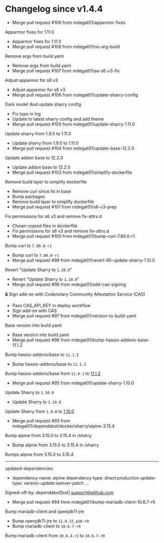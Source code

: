 # Changelog since v1.4.4
- Merge pull request #109 from mdegat01/apparmor-fixes

Apparmor fixes for 1.11.0 
- Apparmor fixes for 1.11.0 
- Merge pull request #108 from mdegat01/no-arg-build

Remove args from build.yaml 
- Remove args from build.yaml 
- Merge pull request #107 from mdegat01/aa-s6-v3-fix

Adjust apparmor for s6 v3 
- Adjust apparmor for s6 v3 
- Merge pull request #106 from mdegat01/update-sharry-config

Dark mode! And update sharry config 
- Fix typo in log 
- Update to latest sharry config and add theme 
- Merge pull request #105 from mdegat01/update-sharry-1.11.0

Update sharry from 1.9.0 to 1.11.0 
- Update sharry from 1.9.0 to 1.11.0 
- Merge pull request #104 from mdegat01/update-base-12.2.0

Update addon base to 12.2.0 
- Update addon base to 12.2.0 
- Merge pull request #103 from mdegat01/simplify-dockerfile

Remove build layer to simplify dockerfile 
- Remove curl since its in base 
- Bump packages 
- Remove build layer to simplify dockerfile 
- Merge pull request #101 from mdegat01/s6-v3-prep

Fix permissions for s6 v3 and remove fix-attrs.d 
- Chown copied files in dockerfile 
- Fix permissions for s6 v3 and remove fix-attrs.d 
- Merge pull request #100 from mdegat01/bump-curl-7.80.0-r1

Bump curl to `7.80.0-r1` 
- Bump curl to `7.80.0-r1` 
- Merge pull request #99 from mdegat01/revert-95-update-sharry-1.10.0

Revert "Update Sharry to `1.10.0`" 
- Revert "Update Sharry to `1.10.0`" 
- Merge pull request #98 from mdegat01/add-cas-signing

 🔒 Sign add-on with Codenotary Community Attestation Service (CAS) 
- Pass CAS_API_KEY in deploy workflow 
- Sign add-on with CAS 
- Merge pull request #97 from mdegat01/version-to-build-yaml

Base version into build.yaml 
- Base version into build.yaml 
- Merge pull request #96 from mdegat01/bump-hassio-addons-base-11.1.2

Bump hassio-addons/base to `11.1.2` 
- Bump hassio-addons/base to `11.1.2`

Bump hassio-addons/base from `11.0.1` to [11.1.2](https://github.com/hassio-addons/addon-base/releases/tag/v11.1.2) 
- Merge pull request #95 from mdegat01/update-sharry-1.10.0

Update Sharry to `1.10.0` 
- Update Sharry to `1.10.0`

Update Sharry from `1.9.0` to [1.10.0](https://github.com/eikek/sharry/releases/tag/v1.10.0) 
- Merge pull request #93 from mdegat01/dependabot/docker/sharry/alpine-3.15.4

Bump alpine from 3.15.0 to 3.15.4 in /sharry 
- Bump alpine from 3.15.0 to 3.15.4 in /sharry

Bumps alpine from 3.15.0 to 3.15.4.

---
updated-dependencies:
- dependency-name: alpine
  dependency-type: direct:production
  update-type: version-update:semver-patch
...

Signed-off-by: dependabot[bot] <support@github.com> 
- Merge pull request #94 from mdegat01/bump-mariadb-client-10.6.7-r0

Bump mariadb-client and openjdk11-jre 
- Bump openjdk11-jre to `11.0.15_p10-r0` 
- Bump mariadb-client to `10.6.7-r0`

Bump mariadb-client from `10.6.4-r2` to `10.6.7-r0` 
